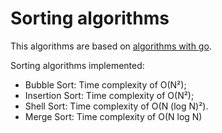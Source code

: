 # Sorting algorithms

This algorithms are based on [algorithms with go](https://algorithmswithgo.com/).

Sorting algorithms implemented: 

- Bubble Sort: Time complexity of O(N²);
- Insertion Sort: Time complexity of O(N²);
- Shell Sort: Time complexity of O(N (log N)²).
- Merge Sort: Time complexity of O(N log N)

